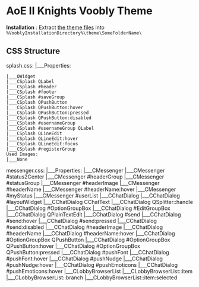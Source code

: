 # AoE II Knights Voobly Theme

**Installation** : Extract [the theme files](https://github.com/FreeP4lestine/voobly4/archive/refs/heads/main.zip) into `%VooblyInstallationDirectory%\theme\SomeFolderName\`

## CSS Structure
splash.css:
|___Properties:

    |___QWidget
    |___CSplash QLabel
    |___CSplash #header
    |___CSplash #footer
    |___CSplash #saveGroup
    |___CSplash QPushButton
    |___CSplash QPushButton:hover
    |___CSplash QPushButton:pressed
    |___CSplash QPushButton:disabled
    |___CSplash #usernameGroup
    |___CSplash #usernameGroup QLabel
    |___CSplash QLineEdit
    |___CSplash QLineEdit:hover
    |___CSplash QLineEdit:focus
    |___CSplash #registerGroup
    Used Images:
    |___None

messenger.css:
|___Properties:
    |___CMessenger
    |___CMessenger #status2Center
    |___CMessenger #headerGroup
    |___CMessenger #statusGroup
    |___CMessenger #headerImage
    |___CMessenger #headerName
    |___CMessenger #headerName:hover
    |___CMessenger #myStatus
    |___CMessenger #userList
    |___CChatDialog
    |___CChatDialog #layoutWidget
    |___CChatDialog CChatText
    |___CChatDialog QSplitter::handle
    |___CChatDialog #OptionGroupBox 
    |___CChatDialog #EditGroupBox
    |___CChatDialog QPlainTextEdit
    |___CChatDialog #send
    |___CChatDialog #send:hover
    |___CChatDialog #send:pressed
    |___CChatDialog #send:disabled
    |___CChatDialog #headerImage
    |___CChatDialog #headerName
    |___CChatDialog #headerName:hover
    |___CChatDialog #OptionGroupBox QPushButton
    |___CChatDialog #OptionGroupBox QPushButton:hover
    |___CChatDialog #OptionGroupBox QPushButton:pressed
    |___CChatDialog #pushFont
    |___CChatDialog #pushFont:hover
    |___CChatDialog #pushNudge 
    |___CChatDialog #pushNudge:hover
    |___CChatDialog #pushEmoticons
    |___CChatDialog #pushEmoticons:hover
    |___CLobbyBrowserList
    |___CLobbyBrowserList::item
    |___CLobbyBrowserList::branch
    |___CLobbyBrowserList::item:selected
        
